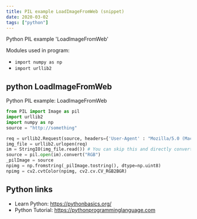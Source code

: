 ```yaml
---
title: PIL example LoadImageFromWeb (snippet)
date: 2020-03-02
tags: ["python"]
---
```

Python PIL example 'LoadImageFromWeb'


Modules used in program: 
* `import numpy as np`
* `import urllib2`

## python LoadImageFromWeb

Python PIL example: LoadImageFromWeb

```python
from PIL import Image as pil
import urllib2
import numpy as np
source = "http://something"

req = urllib2.Request(source, headers={'User-Agent' : "Mozilla/5.0 (Macintosh; Intel Mac OS X 10_7_4) AppleWebKit/536.5 (KHTML, like Gecko) Chrome/19.0.1084.54 Safari/536.5"})
img_file = urllib2.urlopen(req)
im = StringIO(img_file.read()) # You can skip this and directly convert to numpy arrays
source = pil.open(im).convert("RGB")
_pilImage = source
npimg = np.fromstring(_pilImage.tostring(), dtype=np.uint8)
npimg = cv2.cvtColor(npimg, cv2.cv.CV_RGB2BGR)

```

## Python links

- Learn Python: https://pythonbasics.org/
- Python Tutorial: https://pythonprogramminglanguage.com
